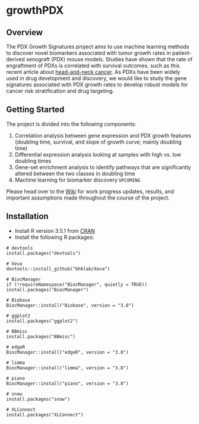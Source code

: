 # growthPDX

## Overview

The PDX Growth Signatures project aims to use machine learning methods to discover novel biomarkers associated with tumor growth rates in patient-derived xenograft (PDX) mouse models. Studies have shown that the rate of engraftment of PDXs is correlated with survival outcomes, such as this recent article about [head-and-neck cancer](https://www.cell.com/cell-reports/pdf/S2211-1247(18)31567-5.pdf). As PDXs have been widely used in drug development and discovery, we would like to study the gene signatures associated with PDX growth rates to develop robust models for cancer risk stratification and drug targeting.

## Getting Started

The project is divided into the following components:

   1. Correlation analysis between gene expression and PDX growth features (doubling time, survival, and slope of growth curve; mainly doubling time)
   2. Differential expression analysis looking at samples with high vs. low doubling times
   3. Gene-set enrichment analysis to identify pathways that are significantly altered between the two classes in doubling time
   4. Machine learning for biomarker discovery `UPCOMING`

Please head over to the [Wiki](https://github.com/jenliketen/growthPDX/wiki) for work progress updates, results, and important assumptions made throughout the course of the project.

## Installation
   * Install R version 3.5.1 from [CRAN](https://cran.r-project.org/)
   * Install the following R packages:
    
    # devtools
    install.packages("devtools")
   
    # Xeva
    devtools::install_github("bhklab/Xeva")
    
    # BiocManager
    if (!requireNamespace("BiocManager", quietly = TRUE))
    install.packages("BiocManager")
    
    # Biobase
    BiocManager::install("Biobase", version = "3.8")
    
    # ggplot2
    install.packages("ggplot2")
    
    # BBmisc
    install.packages("BBmisc")
    
    # edgeR
    BiocManager::install("edgeR", version = "3.8")
    
    # limma
    BiocManager::install("limma", version = "3.8")
    
    # piano
    BiocManager::install("piano", version = "3.8")

    # snow
    install.packages("snow")
    
    # XLConnect
    install.packages("XLConnect")
